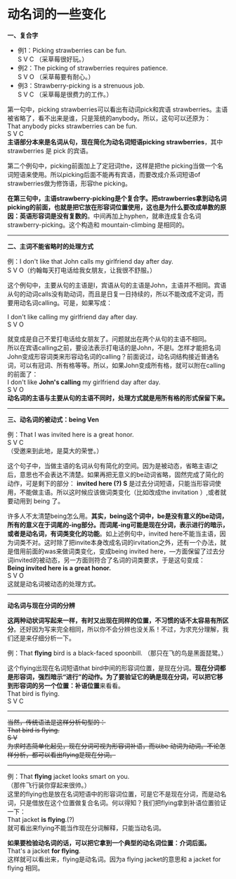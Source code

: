 # 动名词的一些变化

**一、复合字**  

>  
- 例1：Picking strawberries can be fun.  
S V C
（采草莓很好玩。）
- 例2：The picking of strawberries requires patience.  
S V O
（采草莓要有耐心。）
- 例3：Strawberry-picking is a strenuous job.  
S V C
（采草莓是很费力的工作。）  

第一句中，picking strawberries可以看出有动词pick和宾语 strawberries。主语被省略了，看不出来是谁，只是笼统的anybody。所以，这句可以还原为：  
That anybody picks strawberries can be fun.  
S V C  
**主语部分本来是名词从句，现在简化为动名词短语picking strawberries**，其中 strawberries 是 pick 的宾语。  

第二个例句中，picking前面加上了定冠词the，这样是把the picking当做一个名词短语来使用。所以picking后面不能再有宾语，而要改成介系词短语of strawberries做为修饰语，形容the picking。  

**在第三句中，主语strawberry-picking是个复合字。把strawberries拿到动名词picking的前面，也就是把它放在形容词位置使用，这也是为什么要改成单数的原因：英语形容词是没有复数的**。中间再加上hyphen，就串连成复合名词strawberry-picking。这个构造和 mountain-climbing 是相同的。  

----

**二、主词不能省略时的处理方式**  

>  
例：I don't like that John calls my girlfriend day after day.  
S V O（约翰每天打电话给我女朋友，让我很不舒服。）

这个例句中，主要从句的主语是I，宾语从句的主语是John，主语并不相同。宾语从句的动词calls没有助动词，而且是日复一日持续的，所以不能改成不定词，而要用动名词calling。可是，如果写成：  

>  
I don't like calling my girlfriend day after day.  
S V O  

就变成是自己不爱打电话给女朋友了。问题就出在两个从句的主语不相同。  
所以在宾语calling之前，要设法表示打电话的是John，不是I。怎样才能把名词John变成形容词类来形容动名词的calling？前面说过，动名词结构接近普通名词，可以有冠词、所有格等等。所以，如果John变成所有格，就可以附在calling的前面了：  
I don't like **John's calling** my girlfriend day after day.  
S V O  
**动名词的主语与主要从句的主语不同时，处理方式就是用所有格的形式保留下来。**    

----

**三、动名词的被动式：being Ven**  

>  
例：That I was invited here is a great honor.  
S V C  
（受邀来到此地，是莫大的荣誉。）  

这个句子中，当做主语的名词从句有简化的空间。因为是被动态，省略主语I之后，意思也不会表达不清楚。如果再把无意义的be动词省略，固然完成了简化的动作，可是剩下的部分： 
**invited here (?) S** 
是过去分词短语，只能当形容词使用，不能做主语。所以这时候应该做词类变化（比如改成the invitation ）,或者就要动用到 being 了。  

许多人不太清楚being怎么用。**其实，being这个词中，be是没有意义的be动词，所有的意义在于词尾的-ing部分。而词尾-ing可能是现在分词，表示进行的暗示，或者是动名词，有词类变化的功能**。如上述例句中，invited here不能当主语，因为词类不对。这时除了把invite本身改成名词的irvitation之外，还有一个办法，就是借用前面的was来做词类变化，变成being invited here，—方面保留了过去分词invited的被动态，另一方面则符合了名词的词类要求，于是这句变成：  
**Being invited here is a great honor.**  
S V O  
这就是动名词被动态的处理方式。  

----

**动名词与现在分词的分辨**  

**这两种动状词写起来一样，有时又出现在同样的位置，不习惯的话不太容易有所区分**。还好因为写来完全相同，所以你不会分辨也没关系！不过，为求充分理解，我们还是来仔细分析一下。  

例：That **flying** bird is a black-faced spoonbill.
（那只在飞的鸟是黑面琵鹭。）  

这个flying出现在名词短语that bird中间的形容词位置，是现在分词。**现在分词都是形容词，强烈暗示“进行”的动作。为了要验证它的确是现在分词，可以把它移到形容词的另一个位置：补语位置**来看看。  
That bird is flying.  
S V C  

----

~~当然，传统语法是这样分析句型的：  
That bird is flying.  
S V  
为求时态简单化起见，现在分词可视为形容词补语，而以be 动词为动词。不论怎样分析，都可以看出flying是现在分词。~~  

----  

例：That **flying** jacket looks smart on you.   
（那件飞行装你穿起来很帅。）  
这里的flying也是放在名词短语中的形容词位置，可是它不是现在分词，而是动名词，只是借放在这个位置做复合名词。何以得知？我们把flying拿到补语位置验证一下：  
That jacket **is flying**.(?)   
就可看出来flying不能当作现在分词解释，只能当动名词。  

**如果要检验动名词的话，可以把它拿到一个典型的动名词位置：介词后面。**  
That's a jacket **for flying**.  
这样就可以看出来，flying是动名词。因为a flying jacket的意思和 a jacket for flying 相同。
